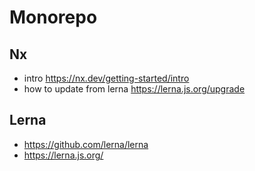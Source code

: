 # Monorepo

## Nx
- intro https://nx.dev/getting-started/intro
- how to update from lerna https://lerna.js.org/upgrade

## Lerna
- https://github.com/lerna/lerna
- https://lerna.js.org/

